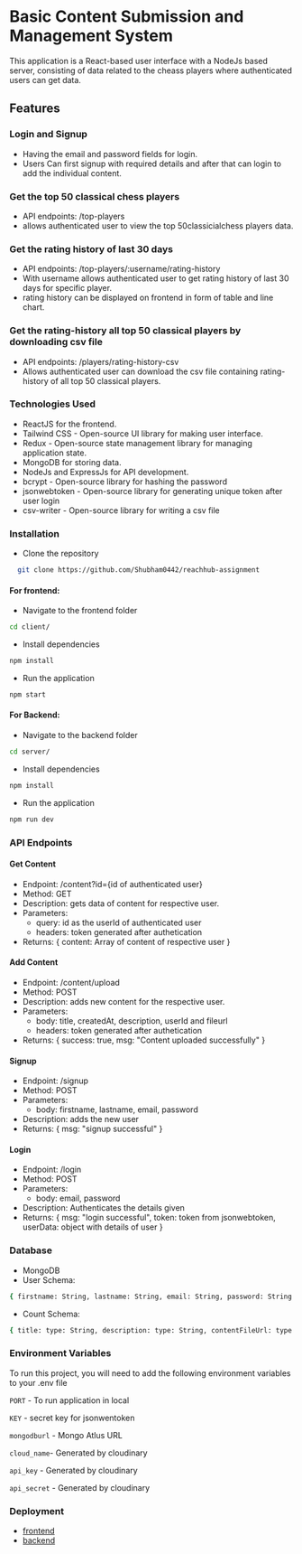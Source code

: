 # Basic Content Submission and Management System
This application is a React-based user interface with a NodeJs based server, consisting of data related to the cheass players where authenticated users can get data.

## Features
### Login and Signup
- Having the email and password fields for login.
- Users Can first signup with required details and after that can login to add the individual content.

### Get the top 50 classical chess players
- API endpoints: /top-players
- allows authenticated user to view the top 50classicialchess players data.

### Get the rating history of last 30 days
- API endpoints: /top-players/:username/rating-history
- With username allows authenticated user to get rating history of last 30 days for specific player.
- rating history can be displayed on frontend in form of table and line chart.

### Get the rating-history all top 50 classical players by downloading csv file
- API endpoints: /players/rating-history-csv
- Allows authenticated user can download the csv file containing rating-history of all top 50 classical players.

### Technologies Used
- ReactJS for the frontend.
- Tailwind CSS - Open-source UI library for making user interface.
- Redux - Open-source state management library for managing application state.
- MongoDB for storing data.
- NodeJs and ExpressJs for API development.
- bcrypt - Open-source library for hashing the password
- jsonwebtoken - Open-source library for generating unique token after user login
- csv-writer - Open-source library for writing a csv file

### Installation
- Clone the repository
```bash
  git clone https://github.com/Shubham0442/reachhub-assignment
```
#### For frontend:
- Navigate to the frontend folder
```bash
cd client/
```
- Install dependencies
```bash
npm install
```
- Run the application
```bash
npm start
```
#### For Backend:
- Navigate to the backend folder
```bash
cd server/
```
- Install dependencies
```bash
npm install
```
- Run the application
```bash
npm run dev
```

### API Endpoints

#### Get Content
- Endpoint: /content?id={id of authenticated user}
- Method: GET
- Description: gets data of content for respective user.
- Parameters:
  - query: id as the userId of authenticated user
  - headers: token generated after authetication
- Returns: { content: Array of content of respective user }

#### Add Content
- Endpoint: /content/upload
- Method: POST
- Description: adds new content for the respective user.
- Parameters:
   - body: title, createdAt, description, userId and fileurl
   - headers: token generated after authetication
- Returns: { success: true, msg: "Content uploaded successfully" }

#### Signup
- Endpoint: /signup
- Method: POST
- Parameters:
    - body: firstname, lastname, email, password
- Description: adds the new user
- Returns: { msg: "signup successful" }

#### Login
- Endpoint: /login
- Method: POST
- Parameters:
    - body: email, password
- Description: Authenticates the details given
- Returns: { msg: "login successful", token: token from jsonwebtoken, userData: object with details of user }

### Database
- MongoDB
- User Schema:
```bash
{ firstname: String, lastname: String, email: String, password: String } 
```

- Count Schema:
```bash
{ title: type: String, description: type: String, contentFileUrl: type: String, userId: type: String, createdAt: type: String }
```

### Environment Variables

To run this project, you will need to add the following environment variables to your .env file

`PORT` - To run application in local

`KEY` - secret key for jsonwentoken

`mongodburl` - Mongo Atlus URL 

`cloud_name`- Generated by cloudinary

`api_key` - Generated by cloudinary

`api_secret` - Generated by cloudinary

### Deployment
- [frontend](https://evallo-assignment.netlify.app/)
- [backend](https://evallo-server.onrender.com/)